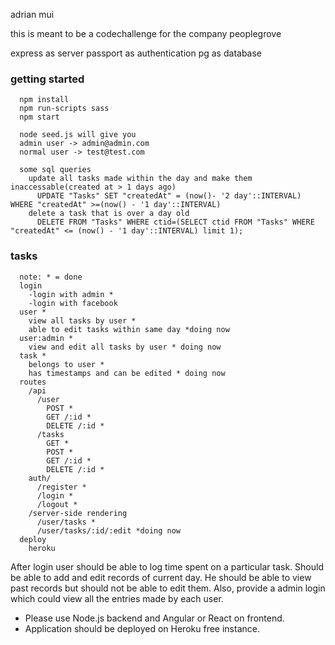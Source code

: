 adrian mui

this is meant to be a codechallenge for the company peoplegrove

express as server
passport as authentication
pg as database 


### getting started
```
  npm install
  npm run-scripts sass
  npm start

  node seed.js will give you
  admin user -> admin@admin.com
  normal user -> test@test.com

  some sql queries
    update all tasks made within the day and make them inaccessable(created at > 1 days ago)  
      UPDATE "Tasks" SET "createdAt" = (now()- '2 day'::INTERVAL) WHERE "createdAt" >=(now() - '1 day'::INTERVAL)
    delete a task that is over a day old
      DELETE FROM "Tasks" WHERE ctid=(SELECT ctid FROM "Tasks" WHERE "createdAt" <= (now() - '1 day'::INTERVAL) limit 1);
```

### tasks
```
  note: * = done
  login
    -login with admin *
    -login with facebook
  user *
    view all tasks by user * 
    able to edit tasks within same day *doing now
  user:admin *
    view and edit all tasks by user * doing now
  task *
    belongs to user *
    has timestamps and can be edited * doing now
  routes
    /api
      /user
        POST *
        GET /:id *
        DELETE /:id *
      /tasks
        GET *
        POST *
        GET /:id *
        DELETE /:id *
    auth/
      /register *
      /login *
      /logout *
    /server-side rendering
      /user/tasks *
      /user/tasks/:id/:edit *doing now
  deploy  
    heroku
```



 After login user should be able  to log time spent on a particular task. Should be able to add and edit records of current day. He should be able to view past records but should not be able to edit them. Also, provide a admin login which could view all the entries made by each user. 
- Please use Node.js backend and Angular or React on frontend. 
- Application should be deployed on Heroku free instance. 


